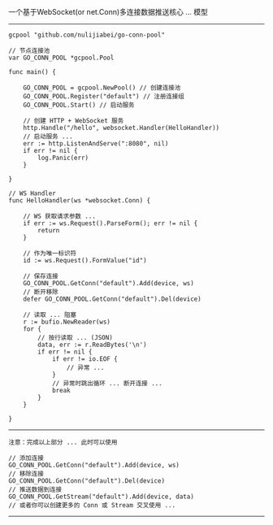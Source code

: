 
一个基于WebSocket(or net.Conn)多连接数据推送核心 ... 模型

-------------

	gcpool "github.com/nulijiabei/go-conn-pool"

	// 节点连接池
	var GO_CONN_POOL *gcpool.Pool
	
	func main() {
		
		GO_CONN_POOL = gcpool.NewPool() // 创建连接池
		GO_CONN_POOL.Register("default") // 注册连接组
		GO_CONN_POOL.Start() // 启动服务
		
		// 创建 HTTP + WebSocket 服务
		http.Handle("/hello", websocket.Handler(HelloHandler))
		// 启动服务 ...
		err := http.ListenAndServe(":8080", nil)
		if err != nil {
			log.Panic(err)
		}
		
	}
	
	// WS Handler
	func HelloHandler(ws *websocket.Conn) {
		
		// WS 获取请求参数 ... 
		if err := ws.Request().ParseForm(); err != nil {
			return
		}
	
		// 作为唯一标识符
		id := ws.Request().FormValue("id")
		
		// 保存连接
		GO_CONN_POOL.GetConn("default").Add(device, ws)
		// 断开移除
		defer GO_CONN_POOL.GetConn("default").Del(device)
			
		// 读取 ... 阻塞
		r := bufio.NewReader(ws)
		for {
			// 按行读取 ... (JSON)
			data, err := r.ReadBytes('\n')
			if err != nil {
				if err != io.EOF {
					// 异常 ...
				}
				// 异常时跳出循环 ... 断开连接 ...
				break
			}
		}
		
	}

---


	注意：完成以上部分 ... 此时可以使用 
	
	// 添加连接
	GO_CONN_POOL.GetConn("default").Add(device, ws)
	// 移除连接
	GO_CONN_POOL.GetConn("default").Del(device)
	// 推送数据到连接
	GO_CONN_POOL.GetStream("default").Add(device, data)
	// 或者你可以创建更多的 Conn 或 Stream 交叉使用 ...
	
---